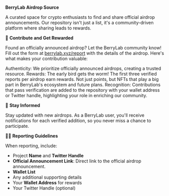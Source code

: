 
**BerryLab Airdrop Source**

A curated space for crypto enthusiasts to find and share official airdrop announcements. Our repository isn't just a list, it's a community-driven platform where sharing leads to rewards.

🌱 **Contribute and Get Rewarded**

Found an officially announced airdrop? Let the BerryLab community know! Fill out the form at [berrylab.xyz/report](https://berrylab.xyz/report) with the details of the airdrop. Here's what makes your contribution valuable:

Authenticity: We prioritize officially announced airdrops, creating a trusted resource.
Rewards: The early bird gets the worm! The first three verified reports per airdrop earn rewards. Not just points, but NFTs that play a big part in BerryLab's ecosystem and future plans.
Recognition: Contributions that pass verification are added to the repository with your wallet address or Twitter handle, highlighting your role in enriching our community.

🔎 **Stay Informed**

Stay updated with new airdrops. As a BerryLab user, you'll receive notifications for each verified addition, so you never miss a chance to participate.


✍🏼 **Reporting Guidelines**

When reporting, include:
- Project **Name** and **Twitter Handle**
- **Official Announcement Link**: Direct link to the official airdrop announcement.
- **Wallet List**
- Any additional supporting details
- Your **Wallet Address** for rewards
- Your Twitter Handle (optional)
